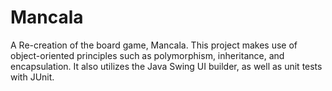 # Mancala
A Re-creation of the board game, Mancala. This project makes use of object-oriented principles such as polymorphism, inheritance, and encapsulation. It also utilizes the Java Swing UI builder, as well as unit tests with JUnit.
